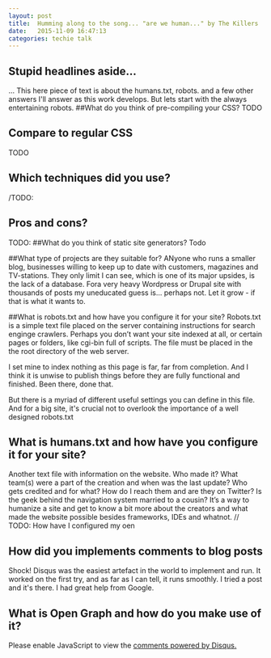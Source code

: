 ```yaml
---
layout: post
title:  Humming along to the song... "are we human..." by The Killers
date:   2015-11-09 16:47:13
categories: techie talk
---
```

## Stupid headlines aside...

... This here piece of text is about the humans.txt, robots. and a few other answers I'll answer as this work develops.
But lets start with the always entertaining robots.
##What do you think of pre-compiling your CSS?
TODO     
## Compare to regular CSS
TODO
## Which techniques did you use?
/TODO:
## Pros and cons?
TODO:
##What do you think of static site generators?
Todo

##What type of projects are they suitable for?
ANyone who runs a smaller blog, businesses willing to keep up to date with customers, magazines and TV-stations. They
 only limit I can see, which is one of its major upsides, is the lack of a database. Fora very heavy Wordpress or 
 Drupal site with thousands of posts my uneducated guess is... perhaps not. Let it grow - if that is what it 
 wants to. 

##What is robots.txt and how have you configure it for your site?
 Robots.txt is  a simple text file placed on the server containing instructions for search enginge crawlers. Perhaps you don’t want your site indexed at all, or certain pages or folders, like cgi-bin full of scripts. The file must be placed in the the root directory of the web server.
 
 I set mine to index nothing as this page is far, far from completion. And I think it is unwise to publish things 
 before they are fully functional and finished. Been there, done that.
 
 But there is a myriad of different useful settings you can define in this file. And for a big site, it's crucial not
  to overlook the importance of a well designed robots.txt

## What is humans.txt and how have you configure it for your site?
 Another text file with information on the website. Who made it? What team(s) were a part of the creation and when was the last update? Who gets credited and for what? How do I reach them and are they on Twitter? Is the geek behind the navigation system married to a cousin?
 It’s a way to humanize a site and get to know a bit more about the creators and what made the website possible
 besides frameworks, IDEs and whatnot. // TODO: How have I configured my oen

## How did you implements comments to blog posts

Shock! Disqus was the easiest artefact in the world to implement and run. It worked on the first try, and as far as I 
can tell, it runs smoothly. I tried a post and it's there. I had great help from Google.

## What is Open Graph and how do you make use of it?


<div id="disqus_thread"></div>
<script>
/**
* RECOMMENDED CONFIGURATION VARIABLES: EDIT AND UNCOMMENT THE SECTION BELOW TO INSERT DYNAMIC VALUES FROM YOUR PLATFORM OR CMS.
* LEARN WHY DEFINING THESE VARIABLES IS IMPORTANT: https://disqus.com/admin/universalcode/#configuration-variables
*/
/*
var disqus_config = function () {
this.page.url = localhost:4000; // Replace PAGE_URL with your page's canonical URL variable
this.page.identifier = PAGE_IDENTIFIER; // Replace PAGE_IDENTIFIER with your page's unique identifier variable
};
*/
(function() { // DON'T EDIT BELOW THIS LINE
var d = document, s = d.createElement('script');

s.src = '//shadowbound.disqus.com/embed.js';

s.setAttribute('data-timestamp', +new Date());
(d.head || d.body).appendChild(s);
})();
</script>
<noscript>Please enable JavaScript to view the <a href="https://disqus.com/?ref_noscript" rel="nofollow">comments powered by Disqus.</a></noscript>